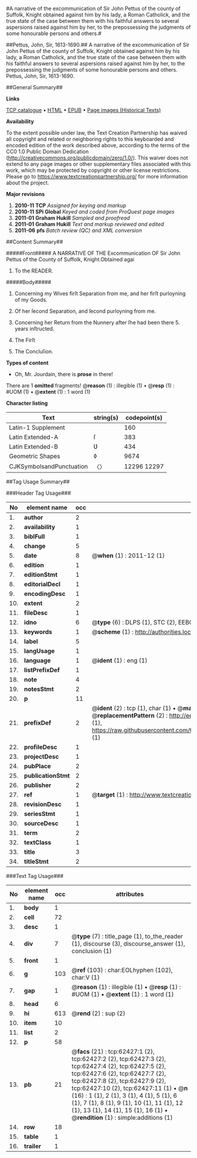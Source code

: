 #A narrative of the excommunication of Sir John Pettus of the county of Suffolk, Knight obtained against him by his lady, a Roman Catholick, and the true state of the case between them with his faithful answers to several aspersions raised against him by her, to the prepossessing the judgments of some honourable persons and others.#

##Pettus, John, Sir, 1613-1690.##
A narrative of the excommunication of Sir John Pettus of the county of Suffolk, Knight obtained against him by his lady, a Roman Catholick, and the true state of the case between them with his faithful answers to several aspersions raised against him by her, to the prepossessing the judgments of some honourable persons and others.
Pettus, John, Sir, 1613-1690.

##General Summary##

**Links**

[TCP catalogue](http://www.ota.ox.ac.uk/tcp/)  • 
[HTML](http://tei.it.ox.ac.uk/tcp/Texts-HTML/free/A52/A52633.html)  • 
[EPUB](http://tei.it.ox.ac.uk/tcp/Texts-EPUB/free/A52/A52633.epub) • 
[Page images (Historical Texts)](https://historicaltexts.jisc.ac.uk/eebo-12493124e)

**Availability**

To the extent possible under law, the Text Creation Partnership has waived all copyright and related or neighboring rights to this keyboarded and encoded edition of the work described above, according to the terms of the CC0 1.0 Public Domain Dedication (http://creativecommons.org/publicdomain/zero/1.0/). This waiver does not extend to any page images or other supplementary files associated with this work, which may be protected by copyright or other license restrictions. Please go to https://www.textcreationpartnership.org/ for more information about the project.

**Major revisions**

1. __2010-11__ __TCP__ *Assigned for keying and markup*
1. __2010-11__ __SPi Global__ *Keyed and coded from ProQuest page images*
1. __2011-01__ __Graham Hukill__ *Sampled and proofread*
1. __2011-01__ __Graham Hukill__ *Text and markup reviewed and edited*
1. __2011-06__ __pfs__ *Batch review (QC) and XML conversion*

##Content Summary##

#####Front#####
A NARRATIVE OF THE Excommunication OF Sir John Pettus of the County of Suffolk, Knight.Obtained agai
1. To the READER.

#####Body#####

1. Concerning my Wives firſt Separation from me, and her firſt purloyning of my Goods.

1. Of her ſecond Separation, and ſecond purloyning from me.

1. Concerning her Return from the Nunnery after ſhe had been there 5. years inſtructed.

1. The Firſt

1. The Concluſion.

**Types of content**

  * Oh, Mr. Jourdain, there is **prose** in there!

There are 1 **omitted** fragments! 
 @__reason__ (1) : illegible (1)  •  @__resp__ (1) : #UOM (1)  •  @__extent__ (1) : 1 word (1)

**Character listing**


|Text|string(s)|codepoint(s)|
|---|---|---|
|Latin-1 Supplement| |160|
|Latin Extended-A|ſ|383|
|Latin Extended-B|Ʋ|434|
|Geometric Shapes|◊|9674|
|CJKSymbolsandPunctuation|〈〉|12296 12297|

##Tag Usage Summary##

###Header Tag Usage###

|No|element name|occ|attributes|
|---|---|---|---|
|1.|__author__|2||
|2.|__availability__|1||
|3.|__biblFull__|1||
|4.|__change__|5||
|5.|__date__|8| @__when__ (1) : 2011-12 (1)|
|6.|__edition__|1||
|7.|__editionStmt__|1||
|8.|__editorialDecl__|1||
|9.|__encodingDesc__|1||
|10.|__extent__|2||
|11.|__fileDesc__|1||
|12.|__idno__|6| @__type__ (6) : DLPS (1), STC (2), EEBO-CITATION (1), OCLC (1), VID (1)|
|13.|__keywords__|1| @__scheme__ (1) : http://authorities.loc.gov/ (1)|
|14.|__label__|5||
|15.|__langUsage__|1||
|16.|__language__|1| @__ident__ (1) : eng (1)|
|17.|__listPrefixDef__|1||
|18.|__note__|4||
|19.|__notesStmt__|2||
|20.|__p__|11||
|21.|__prefixDef__|2| @__ident__ (2) : tcp (1), char (1)  •  @__matchPattern__ (2) : ([0-9\-]+):([0-9IVX]+) (1), (.+) (1)  •  @__replacementPattern__ (2) : http://eebo.chadwyck.com/downloadtiff?vid=$1&page=$2 (1), https://raw.githubusercontent.com/textcreationpartnership/Texts/master/tcpchars.xml#$1 (1)|
|22.|__profileDesc__|1||
|23.|__projectDesc__|1||
|24.|__pubPlace__|2||
|25.|__publicationStmt__|2||
|26.|__publisher__|2||
|27.|__ref__|1| @__target__ (1) : http://www.textcreationpartnership.org/docs/. (1)|
|28.|__revisionDesc__|1||
|29.|__seriesStmt__|1||
|30.|__sourceDesc__|1||
|31.|__term__|2||
|32.|__textClass__|1||
|33.|__title__|3||
|34.|__titleStmt__|2||


###Text Tag Usage###

|No|element name|occ|attributes|
|---|---|---|---|
|1.|__body__|1||
|2.|__cell__|72||
|3.|__desc__|1||
|4.|__div__|7| @__type__ (7) : title_page (1), to_the_reader (1), discourse (3), discourse_answer (1), conclusion (1)|
|5.|__front__|1||
|6.|__g__|103| @__ref__ (103) : char:EOLhyphen (102), char:V (1)|
|7.|__gap__|1| @__reason__ (1) : illegible (1)  •  @__resp__ (1) : #UOM (1)  •  @__extent__ (1) : 1 word (1)|
|8.|__head__|6||
|9.|__hi__|613| @__rend__ (2) : sup (2)|
|10.|__item__|10||
|11.|__list__|2||
|12.|__p__|58||
|13.|__pb__|21| @__facs__ (21) : tcp:62427:1 (2), tcp:62427:2 (2), tcp:62427:3 (2), tcp:62427:4 (2), tcp:62427:5 (2), tcp:62427:6 (2), tcp:62427:7 (2), tcp:62427:8 (2), tcp:62427:9 (2), tcp:62427:10 (2), tcp:62427:11 (1)  •  @__n__ (16) : 1 (1), 2 (1), 3 (1), 4 (1), 5 (1), 6 (1), 7 (1), 8 (1), 9 (1), 10 (1), 11 (1), 12 (1), 13 (1), 14 (1), 15 (1), 16 (1)  •  @__rendition__ (1) : simple:additions (1)|
|14.|__row__|18||
|15.|__table__|1||
|16.|__trailer__|1||
